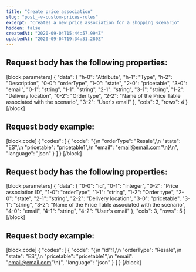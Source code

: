 ```yaml
---
title: "Create price association"
slug: "post_-v-custom-prices-rules"
excerpt: "Creates a new price association for a shopping scenario"
hidden: false
createdAt: "2020-09-04T15:44:57.994Z"
updatedAt: "2020-09-04T19:34:31.280Z"
---
```

## Request body has the following properties:

[block:parameters]
{
  "data": {
    "h-0": "Attribute",
    "h-1": "Type",
    "h-2": "Description",
    "0-0": "orderType",
    "1-0": "state",
    "2-0": "pricetable",
    "3-0": "email",
    "0-1": "string",
    "1-1": "string",
    "2-1": "string",
    "3-1": "string",
    "1-2": "Delivery location",
    "0-2": "Order type",
    "2-2": "Name of the Price Table associated with the scenario",
    "3-2": "User's email"
  },
  "cols": 3,
  "rows": 4
}
[/block]
## Request body example:
[block:code]
{
  "codes": [
    {
      "code": "{\n  \"orderType\": \"Resale\",\n  \"state\": \"ES\",\n  \"pricetable\": \"pricetable1\",\n  \"email\": \"email@email.com\"\n}\n",
      "language": "json"
    }
  ]
}
[/block]
## Request body has the following properties:
[block:parameters]
{
  "data": {
    "0-0": "id",
    "0-1": "integer",
    "0-2": "Price association ID",
    "1-0": "orderType",
    "1-1": "string",
    "1-2": "Order type",
    "2-0": "state",
    "2-1": "string",
    "2-2": "Delivery location",
    "3-0": "pricetable",
    "3-1": "string",
    "3-2": "Name of the Price Table associated with the scenario",
    "4-0": "email",
    "4-1": "string",
    "4-2": "User's email"
  },
  "cols": 3,
  "rows": 5
}
[/block]
## Request body example:
[block:code]
{
  "codes": [
    {
      "code": "{\n  \"id\":1,\n  \"orderType\": \"Resale\",\n  \"state\": \"ES\",\n  \"pricetable\": \"pricetable1\",\n  \"email\": \"email@email.com\"\n}",
      "language": "json"
    }
  ]
}
[/block]